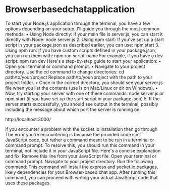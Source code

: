# Browserbasedchatapplication
To start your Node.js application through the terminal, you have a few options depending on your setup. I'll guide you through the most common methods:
•  Using Node directly:
If your main file is server.js, you can start it directly with Node:
   node server.js
2. Using npm start:
If you've set up a start script in your package.json as described earlier, you can use:
   npm start
3. Using npm run:
If you have custom scripts defined in your package.json, you can run them with:
   npm run script-name
For example, if you have a dev script:
   npm run dev
Here's a step-by-step guide to start your application:
•  Open your terminal or command prompt.
•  Navigate to your project directory. Use the cd command to change directories:
   cd path/to/your/project
Replace path/to/your/project with the path to your project folder.
•  Once in the correct directory, you should see your server.js file when you list the contents (use ls on Mac/Linux or dir on Windows).
•  Now, try starting your server with one of these commands:
   node server.js
or
   npm start
(if you have set up the start script in your package.json)
5. If the server starts successfully, you should see output in the terminal, possibly including the message about which port the server is running on.

http://localhost:3000/

if you encounter a problem with the socket.io installation then go through
The error you're encountering is because the provided code isn't JavaScript code, but rather a command meant to be run in a terminal or command prompt. To resolve this, you should run this command in your terminal, not include it in your JavaScript file.
Here's a concise explanation and fix:
Remove this line from your JavaScript file.
Open your terminal or command prompt.
Navigate to your project directory.
Run the following command:
This command will install the express and socket.io packages, likely dependencies for your Browser-based chat app. After running this command, you can proceed with writing your actual JavaScript code that uses these packages.
